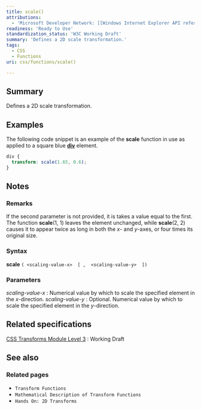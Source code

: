 ```yaml
---
title: scale()
attributions:
  - 'Microsoft Developer Network: [[Windows Internet Explorer API reference](http://msdn.microsoft.com/en-us/library/ie/hh828809%28v=vs.85%29.aspx) Article]'
readiness: 'Ready to Use'
standardization_status: 'W3C Working Draft'
summary: 'Defines a 2D scale transformation.'
tags:
  - CSS
  - Functions
uri: css/functions/scale()

---
```

## Summary

Defines a 2D scale transformation.

## Examples

The following code snippet is an example of the **scale** function in use as applied to a square blue [**div**](/html/elements/div) element.

``` css
div {
  transform: scale(1.65, 0.6);
}
```

## Notes

### Remarks

If the second parameter is not provided, it is takes a value equal to the first. The function **scale**(1, 1) leaves the element unchanged, while **scale**(2, 2) causes it to appear twice as long in both the *x*- and *y*-axes, or four times its original size.

### Syntax

**scale** `( <scaling-value-x>  [ ,  <scaling-value-y>  ])`

### Parameters

*scaling-value-x*
:   Numerical value by which to scale the specified element in the *x*-direction.
*scaling-value-y*
:   Optional. Numerical value by which to scale the specified element in the *y*-direction.

## Related specifications

[CSS Transforms Module Level 3](http://www.w3.org/TR/css3-transforms/)
:   Working Draft

## See also

### Related pages

-   `Transform Functions`
-   `Mathematical Description of Transform Functions`
-   `Hands On: 2D Transforms`
